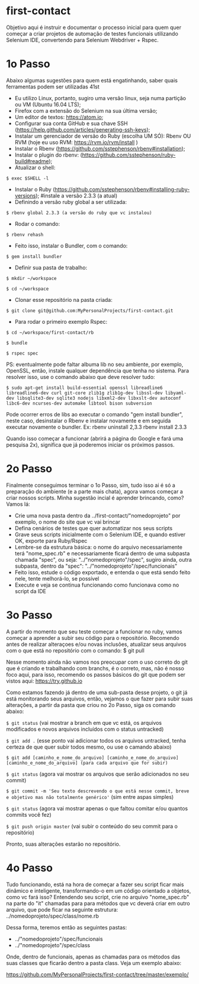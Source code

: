 first-contact
=============

Objetivo aqui é instruir e documentar o processo inicial para quem quer começar a criar projetos de automação de testes funcionais utilizando Selenium IDE, convertendo para Selenium Webdriver + Rspec.

1o Passo
========

Abaixo algumas sugestões para quem está engatinhando, saber quais ferramentas podem ser utilizadas 41st

- Eu utilizo Linux, portanto, sugiro uma versão linux, seja numa partição ou VM (Ubuntu 16.04 LTS);
- Firefox com a extensão do Selenium na sua última versão;
- Um editor de textos: https://atom.io;
- Configurar sua conta GitHub e sua chave SSH (https://help.github.com/articles/generating-ssh-keys);
- Instalar um gerenciador de versão do Ruby (escolha UM SÓ): Rbenv OU RVM (hoje eu uso RVM: https://rvm.io/rvm/install )
- Instalar o Rbenv (https://github.com/sstephenson/rbenv#installation);
- Instalar o plugin do rbenv: (https://github.com/sstephenson/ruby-build#readme);
- Atualizar o shell:

`$ exec $SHELL -l`

- Instalar o Ruby (https://github.com/sstephenson/rbenv#installing-ruby-versions); #instale a versão 2.3.3 (a atual)
- Definindo a versão ruby global a ser utilizada:

`$ rbenv global 2.3.3 (a versão do ruby que vc instalou)`

- Rodar o comando:

`$ rbenv rehash`

- Feito isso, instalar o Bundler, com o comando:

`$ gem install bundler`

- Definir sua pasta de trabalho:

`$ mkdir ~/workspace`

`$ cd ~/workspace`

- Clonar esse repositório na pasta criada:

`$ git clone git@github.com:MyPersonalProjects/first-contact.git`

- Para rodar o primeiro exemplo Rspec:

`$ cd ~/workspace/first-contact/rb`

`$ bundle`

`$ rspec spec`

PS: eventualmente pode faltar albuma lib no seu ambiente, por exemplo, OpenSSL, então, instale qualquer dependência que tenha no sistema. Para resolver isso, use o comando abaixo que deve resolver tudo:

`$ sudo apt-get install build-essential openssl libreadline6 libreadline6-dev curl git-core zlib1g zlib1g-dev libssl-dev libyaml-dev libsqlite3-dev sqlite3 nodejs libxml2-dev libxslt-dev autoconf libc6-dev ncurses-dev automake libtool bison subversion`

Pode ocorrer erros de libs ao executar o comando "gem install bundler", neste caso, desinstalar o Rbenv e instalar novamente e em seguida executar novamente o bundler.
Ex:	rbenv uninstall 2,3.3
	rbenv install 2.3.3

Quando isso começar a funcionar (abrirá a página do Google e fará uma pesquisa 2x), significa que já poderemos iniciar os próximos passos.

2o Passo
========

Finalmente conseguimos terminar o 1o Passo, sim, tudo isso ai é só a preparação do ambiente (e a parte mais chata), agora vamos começar a criar nossos scripts. Minha sugestão incial é aprender brincando, como? Vamos lá:
- Crie uma nova pasta dentro da ../first-contact/"nomedoprojeto" por exemplo, o nome do site que vc vai brincar
- Defina cenários de testes que quer automatizar nos seus scripts
- Grave seus scripts inicialmente com o Selenium IDE, e quando estiver OK, exporte para Ruby/Rspec
- Lembre-se da estrutura básica: o nome do arquivo necessariamente terá "nome_spec.rb" e necessariamente ficará dentro de uma subpasta chamada "spec", ou seja: "../"nomedoprojeto"/spec", sugiro ainda, outra subpasta, dentro da "spec": "../"nomedoprojeto"/spec/funcionais"
- Feito isso, estude o código exportado, e entenda o que está sendo feito nele, tente melhorá-lo, se possível
- Execute e veja se continua funcionando como funcionava como no script da IDE

3o Passo
========

A partir do momento que seu teste começar a funcionar no ruby, vamos começar a aprender a subir seu código para o repositório. Recomendo antes de realizar alteraçoes e/ou novas inclusões, atualizar seus arquivos com o que está no repositório com o comando: $ git pull

Nesse momento ainda não vamos nos preocupar com o uso correto do git que é criando e trabalhando com branchs, é o correto, mas, não é nosso foco aqui, para isso, recomendo os passos básicos do git que podem ser vistos aqui: https://try.github.io

Como estamos fazendo já dentro de uma sub-pasta desse projeto, o git já está monitorando seus arquivos, então, vejamos o que fazer para subir suas alterações, a partir da pasta que criou no 2o Passo, siga os comando abaixo:

`$ git status` (vai mostrar a branch em que vc está, os arquivos modificados e novos arquivos incluídos com o status untracked)

`$ git add .` (esse ponto vai adicionar todos os arquivos untracked, tenha certeza de que quer subir todos mesmo, ou use o camando abaixo)

`$ git add [caminho_e_nome_do_arquivo] [caminho_e_nome_do_arquivo] [caminho_e_nome_do_arquivo] (para cada arquivo que for subir)`

`$ git status` (agora vai mostrar os arquivos que serão adicionados no seu commit)

`$ git commit -m 'Seu texto descrevendo o que está nesse commit, breve e objetivo mas não totalmente genérico'` (sim entre aspas simples)

`$ git status` (agora vai mostrar apenas o que faltou comitar e/ou quantos commits você fez)

`$ git push origin master` (vai subir o conteúdo do seu commit para o repositório)

Pronto, suas alterações estarão no repositório.

4o Passo
========

Tudo funcionando, está na hora de começar a fazer seu script ficar mais dinâmico e inteligente, transformando-o em um código orientado a objetos, como vc fará isso? Entendendo seu script, crie no arquivo "nome_spec.rb" na parte do "it" chamadas para para métodos que vc deverá criar em outro arquivo, que pode ficar na seguinte estrutura: ../nomedoprojeto/spec/class/nome.rb

Dessa forma, teremos então as seguintes pastas:
- ../"nomedoprojeto"/spec/funcionais
- ../"nomedoprojeto"/spec/class

Onde, dentro de funcionais, apenas as chamadas para os métodos das suas classes que ficarão dentro a pasta class. Veja um exemplo abaixo:

https://github.com/MyPersonalProjects/first-contact/tree/master/exemplo/
